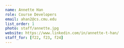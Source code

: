 ```yaml
---
name: Annette Han
role: Course Developers
email: ahan2@cs.cmu.edu
list_order: 1
photo: staff/annette.jpg
website: https://www.linkedin.com/in/annette-t-han/
staff_for: [f22, f23, f24]
---
```

